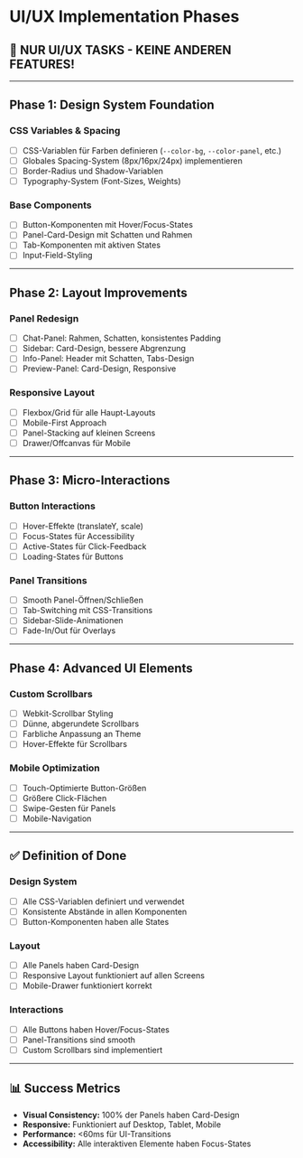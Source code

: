 # UI/UX Implementation Phases

## 🎨 **NUR UI/UX TASKS - KEINE ANDEREN FEATURES!**

---

## **Phase 1: Design System Foundation**

### **CSS Variables & Spacing**
- [ ] CSS-Variablen für Farben definieren (`--color-bg`, `--color-panel`, etc.)
- [ ] Globales Spacing-System (8px/16px/24px) implementieren
- [ ] Border-Radius und Shadow-Variablen
- [ ] Typography-System (Font-Sizes, Weights)

### **Base Components**
- [ ] Button-Komponenten mit Hover/Focus-States
- [ ] Panel-Card-Design mit Schatten und Rahmen
- [ ] Tab-Komponenten mit aktiven States
- [ ] Input-Field-Styling

---

## **Phase 2: Layout Improvements**

### **Panel Redesign**
- [ ] Chat-Panel: Rahmen, Schatten, konsistentes Padding
- [ ] Sidebar: Card-Design, bessere Abgrenzung
- [ ] Info-Panel: Header mit Schatten, Tabs-Design
- [ ] Preview-Panel: Card-Design, Responsive

### **Responsive Layout**
- [ ] Flexbox/Grid für alle Haupt-Layouts
- [ ] Mobile-First Approach
- [ ] Panel-Stacking auf kleinen Screens
- [ ] Drawer/Offcanvas für Mobile

---

## **Phase 3: Micro-Interactions**

### **Button Interactions**
- [ ] Hover-Effekte (translateY, scale)
- [ ] Focus-States für Accessibility
- [ ] Active-States für Click-Feedback
- [ ] Loading-States für Buttons

### **Panel Transitions**
- [ ] Smooth Panel-Öffnen/Schließen
- [ ] Tab-Switching mit CSS-Transitions
- [ ] Sidebar-Slide-Animationen
- [ ] Fade-In/Out für Overlays

---

## **Phase 4: Advanced UI Elements**

### **Custom Scrollbars**
- [ ] Webkit-Scrollbar Styling
- [ ] Dünne, abgerundete Scrollbars
- [ ] Farbliche Anpassung an Theme
- [ ] Hover-Effekte für Scrollbars

### **Mobile Optimization**
- [ ] Touch-Optimierte Button-Größen
- [ ] Größere Click-Flächen
- [ ] Swipe-Gesten für Panels
- [ ] Mobile-Navigation

---

## **✅ Definition of Done**

### **Design System**
- [ ] Alle CSS-Variablen definiert und verwendet
- [ ] Konsistente Abstände in allen Komponenten
- [ ] Button-Komponenten haben alle States

### **Layout**
- [ ] Alle Panels haben Card-Design
- [ ] Responsive Layout funktioniert auf allen Screens
- [ ] Mobile-Drawer funktioniert korrekt

### **Interactions**
- [ ] Alle Buttons haben Hover/Focus-States
- [ ] Panel-Transitions sind smooth
- [ ] Custom Scrollbars sind implementiert

---

## **📊 Success Metrics**

- **Visual Consistency:** 100% der Panels haben Card-Design
- **Responsive:** Funktioniert auf Desktop, Tablet, Mobile
- **Performance:** <60ms für UI-Transitions
- **Accessibility:** Alle interaktiven Elemente haben Focus-States 